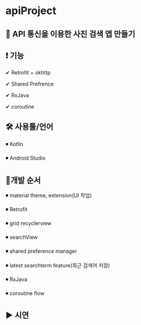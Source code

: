 # apiProject
  <h2>🔎 API 통신을 이용한 사진 검색 앱 만들기</h2>
  
  <h2>❗ 기능</h2>
  
  ✔ Retrofit + okhttp
  
  ✔ Shared Prefrence
  
  ✔ RxJava
  
  ✔ coroutine
  

  <h2>🛠 사용툴/언어</h2>

  ◾ Kotlin

  ◾ Android Studio
 
 
  <h2>🔁개발 순서</h2>
  
  ◾ material theme, extension(UI 작업)
  
  ◾ Retrofit
  
  ◾ grid recyclerview
  
  ◾ searchView
  
  ◾ shared preference manager
  
  ◾ latest searchterm feature(최근 검색어 저장)
  
  ◾ RxJava
  
  ◾ coroutine flow
  
  <h2>▶ 시연</h2>
 
  
